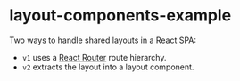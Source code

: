 # layout-components-example
Two ways to handle shared layouts in a React SPA:
- `v1` uses a [React Router](https://github.com/ReactTraining/react-router) route hierarchy.
- `v2` extracts the layout into a layout component.
